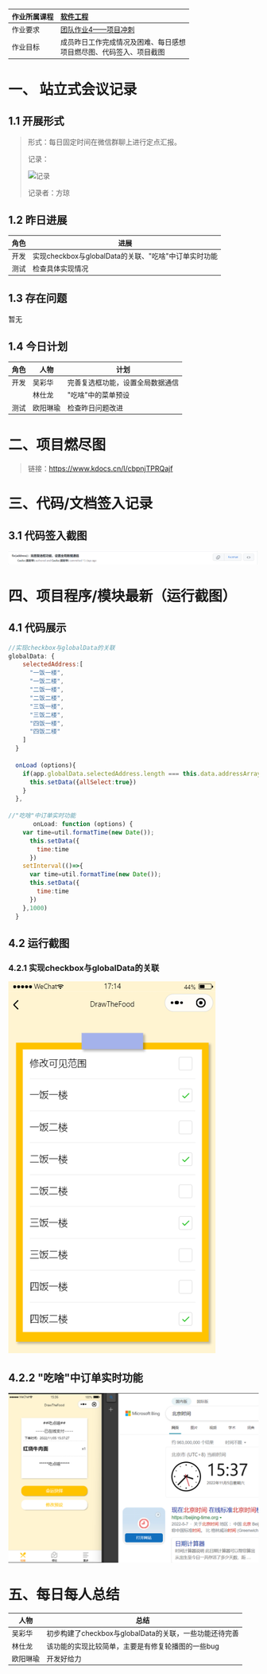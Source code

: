 | 作业所属课程 | [软件工程](https://bbs.csdn.net/forums/gdut-ryuezh?typeId=33729) |
| :----------- | :----------------------------------------------------------- |
| 作业要求     | [团队作业4——项目冲刺](https://bbs.csdn.net/topics/608948198) |
| 作业目标     | 成员昨日工作完成情况及困难、每日感想<br />项目燃尽图、代码签入、项目截图 |

# 一、 站立式会议记录

## 1.1 开展形式

> 形式：每日固定时间在微信群聊上进行定点汇报。
>
> 记录：
>
> ![记录](D:\阿球\学习\大三上\软件工程\scrum\picture\第二天\记录.jpg)
>
> 记录者：方琼

## 1.2 昨日进展

| 角色 | 进展                                                 |
| ---- | ---------------------------------------------------- |
| 开发 | 实现checkbox与globalData的关联、"吃啥"中订单实时功能 |
| 测试 | 检查具体实现情况                                     |

## 1.3 存在问题

暂无

## 1.4 今日计划

| 角色 | 人物     | 计划                             |
| ---- | -------- | -------------------------------- |
| 开发 | 吴彩华   | 完善复选框功能，设置全局数据通信 |
|      | 林仕龙   | "吃啥"中的菜单预设               |
| 测试 | 欧阳琳瑜 | 检查昨日问题改进                 |



# 二、项目燃尽图

> 链接：https://www.kdocs.cn/l/cbpnjTPRQajf

# 三、代码/文档签入记录

## 3.1 代码签入截图

![image-20221105171243350](picture/第五天/image-20221105171243350.png)

# 四、项目程序/模块最新（运行截图）

## 4.1 代码展示

```js
//实现checkbox与globalData的关联  
globalData: {
    selectedAddress:[
      "一饭一楼",
      "一饭二楼",
      "二饭一楼",
      "二饭二楼",
      "三饭一楼",
      "三饭二楼",
      "四饭一楼",
      "四饭二楼"
    ]
  }

  onLoad (options){
    if(app.globalData.selectedAddress.length === this.data.addressArray.length){
      this.setData({allSelect:true})
    }
  },
      
//"吃啥"中订单实时功能
       onLoad: function (options) {
    var time=util.formatTime(new Date());
      this.setData({
        time:time
      })
    setInterval(()=>{
      var time=util.formatTime(new Date());
      this.setData({
        time:time
      })
    },1000)
  }
```



## 4.2 运行截图

### 4.2.1 实现checkbox与globalData的关联  

![image-20221105171510421](picture/第五天/image-20221105171510421.png)

## 4.2.2 "吃啥"中订单实时功能

![6](picture/第五天/6.png)

# 五、每日每人总结

| 人物     | 总结                                                   |
| -------- | ------------------------------------------------------ |
| 吴彩华   | 初步构建了checkbox与globalData的关联，一些功能还待完善 |
| 林仕龙   | 该功能的实现比较简单，主要是有修复轮播图的一些bug      |
| 欧阳琳瑜 | 开发好给力                                             |


